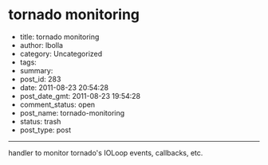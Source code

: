 # tornado monitoring

- title: tornado monitoring
- author: lbolla
- category: Uncategorized
- tags: 
- summary: 
- post_id: 283
- date: 2011-08-23 20:54:28
- post_date_gmt: 2011-08-23 19:54:28
- comment_status: open
- post_name: tornado-monitoring
- status: trash
- post_type: post

----------------

handler to monitor tornado's IOLoop events, callbacks, etc.